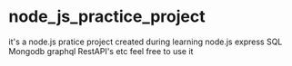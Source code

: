 # node_js_practice_project

it's a node.js pratice project created during learning node.js express SQL Mongodb graphql RestAPI's etc
feel free to use it
